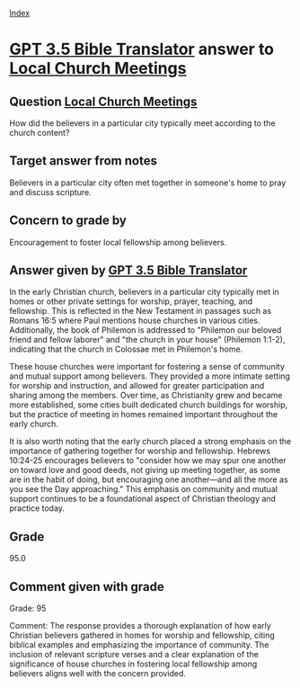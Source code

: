 
[Index](../../index.md)
# [GPT 3.5 Bible Translator](../../answering_models/GPT_3.5_Bible_Translator.md) answer to [Local Church Meetings](../../questions/Local_Church_Meetings.md)

## Question [Local Church Meetings](../../questions/Local_Church_Meetings.md)
How did the believers in a particular city typically meet according to the church content?

## Target answer from notes
Believers in a particular city often met together in someone's home to pray and discuss scripture.

## Concern to grade by
Encouragement to foster local fellowship among believers.

## Answer given by [GPT 3.5 Bible Translator](../../answering_models/GPT_3.5_Bible_Translator.md)
In the early Christian church, believers in a particular city typically met in homes or other private settings for worship, prayer, teaching, and fellowship. This is reflected in the New Testament in passages such as Romans 16:5 where Paul mentions house churches in various cities. Additionally, the book of Philemon is addressed to "Philemon our beloved friend and fellow laborer" and "the church in your house" (Philemon 1:1-2), indicating that the church in Colossae met in Philemon's home.

These house churches were important for fostering a sense of community and mutual support among believers. They provided a more intimate setting for worship and instruction, and allowed for greater participation and sharing among the members. Over time, as Christianity grew and became more established, some cities built dedicated church buildings for worship, but the practice of meeting in homes remained important throughout the early church.

It is also worth noting that the early church placed a strong emphasis on the importance of gathering together for worship and fellowship. Hebrews 10:24-25 encourages believers to "consider how we may spur one another on toward love and good deeds, not giving up meeting together, as some are in the habit of doing, but encouraging one another—and all the more as you see the Day approaching." This emphasis on community and mutual support continues to be a foundational aspect of Christian theology and practice today.

## Grade
95.0

## Comment given with grade
Grade: 95

Comment: The response provides a thorough explanation of how early Christian believers gathered in homes for worship and fellowship, citing biblical examples and emphasizing the importance of community. The inclusion of relevant scripture verses and a clear explanation of the significance of house churches in fostering local fellowship among believers aligns well with the concern provided.
